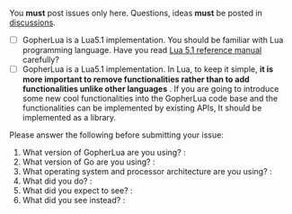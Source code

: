 You **must** post issues only here. Questions, ideas **must** be posted in [discussions](https://github.com/hugebubu/gopher-lua/discussions). 

- [ ] GopherLua is a Lua5.1 implementation. You should be familiar with Lua programming language. Have you read [Lua 5.1 reference manual](http://www.lua.org/manual/5.1/) carefully?
- [ ] GopherLua is a Lua5.1 implementation.  In Lua, to keep it simple, **it is more important to remove functionalities rather than to add functionalities unlike other languages** . If you are going to introduce some new cool functionalities into the GopherLua code base and the functionalities can be implemented by existing APIs, It should be implemented as a library. 

Please answer the following before submitting your issue:

1. What version of GopherLua are you using? : 
2. What version of Go are you using? : 
3. What operating system and processor architecture are you using? :
4. What did you do? :
5. What did you expect to see? :
6. What did you see instead? :

